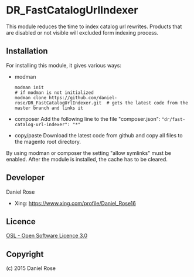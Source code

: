 DR_FastCatalogUrlIndexer
========================
This module reduces the time to index catalog url rewrites. Products that are disabled or not visible will excluded form indexing process.

Installation
-------
For installing this module, it gives various ways:

* modman
  
  ```
  modman init 																# if modman is not initialized
  modman clone https://github.com/daniel-rose/DR_FastCatalogUrlIndexer.git	# gets the latest code from the master branch and links it
  ```

* composer
  Add the following line to the file "composer.json":
  `"dr/fast-catalog-url-indexer": "*"`

* copy/paste
  Download the latest code from github and copy all files to the magento root directory.

By using modman or composer the setting "allow symlinks" must be enabled. After the module is installed, the cache has to be cleared.

Developer
---------
Daniel Rose
* Xing: https://www.xing.com/profile/Daniel_Rose16

Licence
-------
[OSL - Open Software Licence 3.0](http://opensource.org/licenses/osl-3.0.php)

Copyright
---------
(c) 2015 Daniel Rose